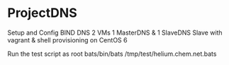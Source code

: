 ProjectDNS
==========

Setup and Config BIND DNS 
2 VMs  1 MasterDNS & 1 SlaveDNS
Slave with vagrant & shell provisioning on CentOS 6


Run the test script as root
 bats/bin/bats /tmp/test/helium.chem.net.bats
